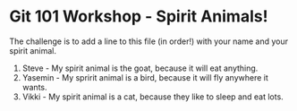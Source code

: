 # Git 101 Workshop - Spirit Animals!

The challenge is to add a line to this file (in order!) with your name and your spirit animal.

1. Steve  - My  spirit animal is the goat, because it will eat anything.
4. Yasemin - My spririt animal is a bird, because it will fly anywhere it wants.
5. Vikki - My spirit animal is a cat, because they like to sleep and eat lots.
